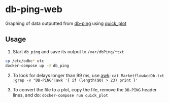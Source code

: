 # db-ping-web
Graphing of data outputted from [db-ping](https://github.com/shadiakiki1986/db-ping/shadi_add_sqlserver_driver) using [quick_plot](https://github.com/dentearl/quick_plot/)

## Usage

1. Start `db_ping` and save its output to `/var/dbPing/*txt`

```bash
cp /etc/odbc* etc
docker-compose up -d db_ping
```

2. To look for delays longer than 99 ms, use [awk](http://serverfault.com/a/355325/394721):
`cat MarketflowAccDb.txt |grep -v "DB-PING"|awk '{ if (length($0) > 23) print }'`

3. To convert the file to a plot,
copy the file,
remove the `DB-PING` header lines,
and do: `docker-compose run quick_plot`
